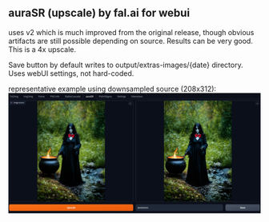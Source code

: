 ## auraSR (upscale) by **fal.ai** for webui ##

uses v2 which is much improved from the original release, though obvious artifacts are still possible depending on source. Results can be very good. This is a 4x upscale.

Save button by default writes to output/extras-images/{date} directory. Uses webUI settings, not hard-coded.

representative example using downsampled source (208x312):
![](screenshot.png)
